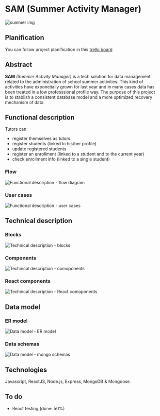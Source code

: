 # SAM (Summer Activity Manager)
![summer img](https://blogs.haverford.edu/ccpa/files/2019/04/04-summer-hacks-flip-flops-1080x675.jpg "logo")

## Planification 
You can follow project planification in this [trello board](https://trello.com/b/ZPLJAILD/personal)
## Abstract
**SAM** *(Summer Activity Manager)* is a tech solution for data management related to the administration of school summer activities. This kind of activities have exponetially grown for last year and in many cases data has been treated in a low professsional profile way. The purpose of this project is to stablish a consistent database model and a more optimized recovery mechanism of data.



## Functional description
Tutors can:
* register themselves as tutors
* register students (linked to his/her profile)
* update registered students
* register an enrollment (linked to a student and to the current year)
* check enrollment info (linked to a single student)

### Flow
![Functional description - flow diagram](sam-doc/assets/functional/flow.png)
### User cases
![Functional description - user cases](sam-doc/assets/functional/user-cases.png)

## Technical description
### Blocks
![Technical description - blocks](sam-doc/assets/technical/blocks.png)
### Components
![Technical description - comoponents](sam-doc/assets/technical/components.png)
### React components
![Technical description - React comoponents](sam-doc/assets/technical/react-components.png)

## Data model
### ER model
![Data model - ER model](sam-doc/assets/data-model/model-ER.png)
### Data schemas
![Data model - mongo schemas](sam-doc/assets/data-model/data-schemas.png)

## Technologies
Javascript, ReactJS, Node.js, Express, MongoDB & Mongoose.

## To do
* React testing (done: 50%)